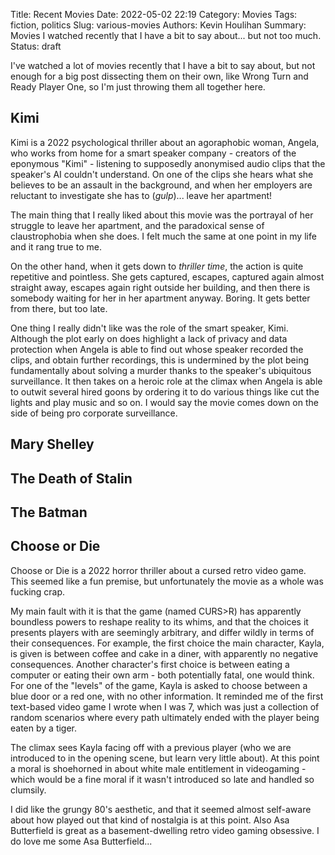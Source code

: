 Title: Recent Movies
Date: 2022-05-02 22:19
Category: Movies
Tags: fiction, politics
Slug: various-movies
Authors: Kevin Houlihan
Summary: Movies I watched recently that I have a bit to say about... but not too much.
Status: draft

I've watched a lot of movies recently that I have a bit to say about, but not enough for a big post dissecting them on their own, like Wrong Turn and Ready Player One, so I'm just throwing them all together here.

## Kimi

Kimi is a 2022 psychological thriller about an agoraphobic woman, Angela, who works from home for a smart speaker company - creators of the eponymous "Kimi" - listening to supposedly anonymised audio clips that the speaker's AI couldn't understand. On one of the clips she hears what she believes to be an assault in the background, and when her employers are reluctant to investigate she has to (*gulp*)... leave her apartment!

The main thing that I really liked about this movie was the portrayal of her struggle to leave her apartment, and the paradoxical sense of claustrophobia when she does. I felt much the same at one point in my life and it rang true to me.

On the other hand, when it gets down to *thriller time*, the action is quite repetitive and pointless. She gets captured, escapes, captured again almost straight away, escapes again right outside her building, and then there is somebody waiting for her in her apartment anyway. Boring. It gets better from there, but too late.

One thing I really didn't like was the role of the smart speaker, Kimi. Although the plot early on does highlight a lack of privacy and data protection when Angela is able to find out whose speaker recorded the clips, and obtain further recordings, this is undermined by the plot being fundamentally about solving a murder thanks to the speaker's ubiquitous surveillance. It then takes on a heroic role at the climax when Angela is able to outwit several hired goons by ordering it to do various things like cut the lights and play music and so on. I would say the movie comes down on the side of being pro corporate surveillance.

## Mary Shelley

## The Death of Stalin

## The Batman

## Choose or Die

Choose or Die is a 2022 horror thriller about a cursed retro video game. This seemed like a fun premise, but unfortunately the movie as a whole was fucking crap.

My main fault with it is that the game (named CURS>R) has apparently boundless powers to reshape reality to its whims, and that the choices it presents players with are seemingly arbitrary, and differ wildly in terms of their consequences. For example, the first choice the main character, Kayla, is given is between coffee and cake in a diner, with apparently no negative consequences. Another character's first choice is between eating a computer or eating their own arm - both potentially fatal, one would think. For one of the "levels" of the game, Kayla is asked to choose between a blue door or a red one, with no other information. It reminded me of the first text-based video game I wrote when I was 7, which was just a collection of random scenarios where every path ultimately ended with the player being eaten by a tiger.

The climax sees Kayla facing off with a previous player (who we are introduced to in the opening scene, but learn very little about). At this point a moral is shoehorned in about white male entitlement in videogaming - which would be a fine moral if it wasn't introduced so late and handled so clumsily.

I did like the grungy 80's aesthetic, and that it seemed almost self-aware about how played out that kind of nostalgia is at this point. Also Asa Butterfield is great as a basement-dwelling retro video gaming obsessive. I do love me some Asa Butterfield...
